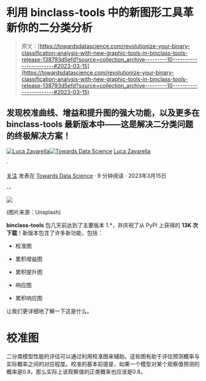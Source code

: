# 利用 binclass-tools 中的新图形工具革新你的二分类分析

> 原文：[https://towardsdatascience.com/revolutionize-your-binary-classification-analysis-with-new-graphic-tools-in-binclass-tools-release-138793d5efd?source=collection_archive---------10-----------------------#2023-03-15](https://towardsdatascience.com/revolutionize-your-binary-classification-analysis-with-new-graphic-tools-in-binclass-tools-release-138793d5efd?source=collection_archive---------10-----------------------#2023-03-15)

## 发现校准曲线、增益和提升图的强大功能，以及更多在 binclass-tools 最新版本中——这是解决二分类问题的终极解决方案！

[](https://lucazavarella.medium.com/?source=post_page-----138793d5efd--------------------------------)[![Luca Zavarella](../Images/6af72e50d79498ac378e2f1e469a0e65.png)](https://lucazavarella.medium.com/?source=post_page-----138793d5efd--------------------------------)[](https://towardsdatascience.com/?source=post_page-----138793d5efd--------------------------------)[![Towards Data Science](../Images/a6ff2676ffcc0c7aad8aaf1d79379785.png)](https://towardsdatascience.com/?source=post_page-----138793d5efd--------------------------------) [Luca Zavarella](https://lucazavarella.medium.com/?source=post_page-----138793d5efd--------------------------------)

·

[关注](https://medium.com/m/signin?actionUrl=https%3A%2F%2Fmedium.com%2F_%2Fsubscribe%2Fuser%2Fc00872c87df&operation=register&redirect=https%3A%2F%2Ftowardsdatascience.com%2Frevolutionize-your-binary-classification-analysis-with-new-graphic-tools-in-binclass-tools-release-138793d5efd&user=Luca+Zavarella&userId=c00872c87df&source=post_page-c00872c87df----138793d5efd---------------------post_header-----------) 发表在 [Towards Data Science](https://towardsdatascience.com/?source=post_page-----138793d5efd--------------------------------) · 9 分钟阅读 · 2023年3月15日 [](https://medium.com/m/signin?actionUrl=https%3A%2F%2Fmedium.com%2F_%2Fvote%2Ftowards-data-science%2F138793d5efd&operation=register&redirect=https%3A%2F%2Ftowardsdatascience.com%2Frevolutionize-your-binary-classification-analysis-with-new-graphic-tools-in-binclass-tools-release-138793d5efd&user=Luca+Zavarella&userId=c00872c87df&source=-----138793d5efd---------------------clap_footer-----------)

--

[](https://medium.com/m/signin?actionUrl=https%3A%2F%2Fmedium.com%2F_%2Fbookmark%2Fp%2F138793d5efd&operation=register&redirect=https%3A%2F%2Ftowardsdatascience.com%2Frevolutionize-your-binary-classification-analysis-with-new-graphic-tools-in-binclass-tools-release-138793d5efd&source=-----138793d5efd---------------------bookmark_footer-----------)![](../Images/fcef35a830c2dff148c8f38d56a4927c.png)

(图片来源：Unsplash)

**binclass-tools** 包几天前达到了主要版本 1.*，并庆祝了从 PyPI 上获得的 **13K 次下载**！新版本包含了许多新功能，包括：

+   校准图

+   累积增益图

+   累积提升图

+   响应图

+   累积响应图

让我们更详细地了解一下这是什么。

# 校准图

二分类模型性能的评估可以通过利用校准图来辅助。这些图有助于评估预测概率与实际概率之间的对应程度。校准的基本前提是，如果一个模型对某个观察值预测的概率是0.8，那么实际上该观察值的正类概率也应该是0.8。
